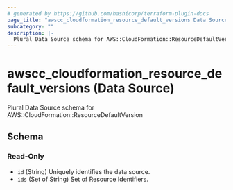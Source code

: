 ```yaml
---
# generated by https://github.com/hashicorp/terraform-plugin-docs
page_title: "awscc_cloudformation_resource_default_versions Data Source - terraform-provider-awscc"
subcategory: ""
description: |-
  Plural Data Source schema for AWS::CloudFormation::ResourceDefaultVersion
---
```


# awscc_cloudformation_resource_default_versions (Data Source)

Plural Data Source schema for AWS::CloudFormation::ResourceDefaultVersion



<!-- schema generated by tfplugindocs -->
## Schema

### Read-Only

- `id` (String) Uniquely identifies the data source.
- `ids` (Set of String) Set of Resource Identifiers.
